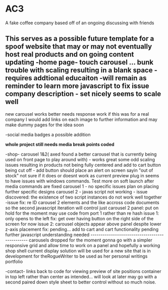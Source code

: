 # AC3
A fake coffee company based off of an ongoing discussing with friends

This serves as a possible future template for a spoof website that may or may not eventually host real products and on going content updating
-home page-
  touch carousel ... bunk trouble with scaling resulting in a blank space 
      - requires addtional educaiton
      -will remain as reminder to learn more javascript to fix issue
  company description
       - set nicely seems to scale well
------------------------------------------------------------------
new carousel works better needs response work
  if this was for a real company   I would add links on each image to further information and may make dummy pages for the idea soon
  
  -social media badges a possible addition
 
 **whole project still needs media break points coded**
  
-shop-
    carousel 1&2( axed found a better carousel that is currently being used on front page to play around with)
      - works great some odd scaling issues resulting in products not being fully centered and add to cart button being cut off
      - add button should place an alert on screen sayin "out of stock" not sure if it does or doesnt work as current preview plug in seems to have issues with windows           commands. Test more on soft launch after media commands are fixed
    carousel 1
      - no specific issues plan on placing further specific designs 
     carousel 2
     - javas script not working
          - issue discovered: the existence of two script instances do not work well together
                    -issue fix: re ID carousel 2 elements and the like accross code documents so the second javascript iteration will control just carousel 2
     panel: put on hold for the moment may use code from port 1 rather than re hash
       issue 1: only opens to the left 
        fix: get over having button on the right side of the screen for now
        issue 2: carousel objects appear above panel despite lower z-axis placement
          fix: pending...
      add to cart and cart functionality
        pending further javascript understanding needed
       -----------------------------------------------
       carousels dropped for the moment gonna go with a simpler responsive grid and allow time to work on a panel and hopefully a working shop shell
       current display solution will be used for a new site that is in development for theRogueWriter to be used as her personal writings portfolio
        
-contact-
       links back to code for viewing
       preview of site positions container in top left rather than center as intended... will look at later may go with a second paired down style sheet to better control without so much noise.
     
      
  
